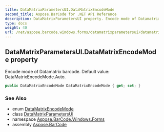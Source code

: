 ```yaml
---
title: DataMatrixParametersUI.DataMatrixEncodeMode
second_title: Aspose.BarCode for .NET API Reference
description: DataMatrixParametersUI property. Encode mode of Datamatrix barcode. Default value DataMatrixEncodeMode.Auto
type: docs
weight: 40
url: /net/aspose.barcode.windows.forms/datamatrixparametersui/datamatrixencodemode/
---
```

## DataMatrixParametersUI.DataMatrixEncodeMode property

Encode mode of Datamatrix barcode. Default value: DataMatrixEncodeMode.Auto.

```csharp
public DataMatrixEncodeMode DataMatrixEncodeMode { get; set; }
```

### See Also

* enum [DataMatrixEncodeMode](../../../aspose.barcode.generation/datamatrixencodemode/)
* class [DataMatrixParametersUI](../)
* namespace [Aspose.BarCode.Windows.Forms](../../datamatrixparametersui/)
* assembly [Aspose.BarCode](../../../)


